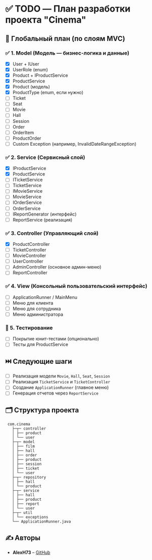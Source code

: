 # ✅ TODO — План разработки проекта "Cinema"

## 📌 Глобальный план (по слоям MVC)

### ✅ 1. Model (Модель — бизнес-логика и данные)
- [x] User + IUser
- [x] UserRole (enum)
- [x] Product + IProductService
- [x] ProductService
- [x] Product (модель)
- [x] ProductType (enum, если нужно)
- [ ] Ticket
- [ ] Seat
- [ ] Movie
- [ ] Hall
- [ ] Session
- [ ] Order
- [ ] OrderItem
- [ ] ProductOrder
- [ ] Custom Exception (например, InvalidDateRangeException)

### ✅ 2. Service (Сервисный слой)
- [x] IProductService
- [x] ProductService
- [ ] ITicketService
- [ ] TicketService
- [ ] IMovieService
- [ ] MovieService
- [ ] IOrderService
- [ ] OrderService
- [ ] IReportGenerator (интерфейс)
- [ ] ReportService (реализация)

### ✅ 3. Controller (Управляющий слой)
- [x] ProductController
- [ ] TicketController
- [ ] MovieController
- [ ] UserController
- [ ] AdminController (основное админ-меню)
- [ ] ReportController

### ✅ 4. View (Консольный пользовательский интерфейс)
- [ ] ApplicationRunner / MainMenu
- [ ] Меню для клиента
- [ ] Меню для сотрудника
- [ ] Меню администратора

### 🧪 5. Тестирование
- [ ] Покрытие юнит-тестами (опционально)
- [ ] Тесты для ProductService

## ⏭️ Следующие шаги
- [ ] Реализация модели `Movie`, `Hall`, `Seat`, `Session`
- [ ] Реализация `TicketService` и `TicketController`
- [ ] Создание `ApplicationRunner` (главное меню)
- [ ] Генерация отчетов через `ReportService`

## 🗂️ Структура проекта

```
 com.cinema
   ├─┬─ controller 
   │ ├── product 
   │ └── user 
   ├─┬─ model 
   │ ├── film 
   │ ├── hall 
   │ ├── order 
   │ ├── product 
   │ ├── session 
   │ ├── ticket 
   │ └── user 
   ├─┬─ repository 
   │ ├── hall
   │ └── product
   ├─┬─ service 
   │ ├── hall 
   │ ├── product 
   │ ├── report 
   │ └── user 
   ├─┬─ util 
   │ └── exceptions 
   └── ApplicationRunner.java
```

## ✍️ Авторы
- **AlexH73** – [GitHub](https://github.com/AlexH73/cohortCinema)
